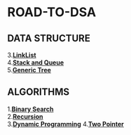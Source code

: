 # ROAD-TO-DSA
## DATA STRUCTURE
3.[**LinkList**](https://github.com/compl3xX/ROAD-TO-DSA/tree/main/LinkList)\
4.[**Stack and Queue**](https://github.com/compl3xX/ROAD-TO-DSA/tree/main/Stack)\
5.[**Generic Tree**](https://github.com/compl3xX/ROAD-TO-DSA/tree/main/Generic%20Tree)

## ALGORITHMS
1.**[Binary Search](https://github.com/compl3xX/ROAD-TO-DSA/tree/main/ALGORITHMS/Binary%20Search)**\
2.**[Recursion](https://github.com/compl3xX/ROAD-TO-DSA/tree/main/ALGORITHMS/Recursion)**\
3.**[Dynamic Programming](https://github.com/compl3xX/ROAD-TO-DSA/tree/main/ALGORITHMS/Dynamic%20Programming)**
4.**[Two Pointer](https://github.com/compl3xX/ROAD-TO-DSA/tree/main/ALGORITHMS/Two%20Pointer)**


